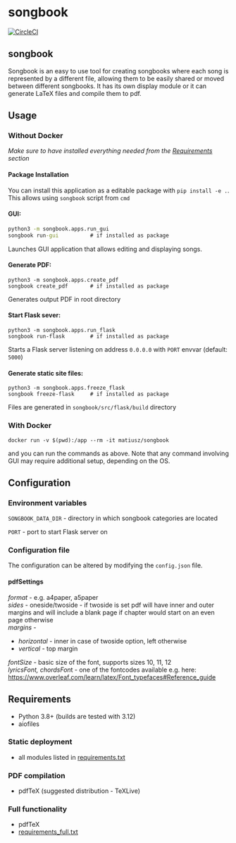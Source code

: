 # songbook

[![CircleCI](https://circleci.com/gh/matiusz/songbook/tree/hk-songbook.svg?style=svg)](https://circleci.com/gh/matiusz/songbook/tree/hk-songbook)

## songbook

Songbook is an easy to use tool for creating songbooks where each song is represented by a different file, allowing them to be easily shared or moved between different songbooks. It has its own display module or it can generate LaTeX files and compile them to pdf.

## Usage

### Without Docker
_Make sure to have installed everything needed from the [Requirements](#requirements) section_

#### Package Installation
You can install this application as a editable package with `pip install -e .`. This allows using `songbook` script from `cmd` 

#### GUI:
```cmd
python3 -m songbook.apps.run_gui
songbook run-gui          # if installed as package
```
Launches GUI application that allows editing and displaying songs.

#### Generate PDF:
```
python3 -m songbook.apps.create_pdf
songbook create_pdf       # if installed as package
```
Generates output PDF in root directory

#### Start Flask sever:
```
python3 -m songbook.apps.run_flask
songbook run-flask        # if installed as package
```
Starts a Flask server listening on address `0.0.0.0` with `PORT` envvar (default: `5000`)

#### Generate static site files:
```
python3 -m songbook.apps.freeze_flask
songbook freeze-flask     # if installed as package
```
Files are generated in `songbook/src/flask/build` directory

### With Docker
```
docker run -v $(pwd):/app --rm -it matiusz/songbook
```
and you can run the commands as above. Note that any command involving GUI may require additional setup, depending on the OS.

## Configuration

### Environment variables

`SONGBOOK_DATA_DIR` - directory in which songbook categories are located

`PORT` - port to start Flask server on


### Configuration file

The configuration can be altered by modifying the `config.json` file.

#### pdfSettings

*format* - e.g. a4paper, a5paper\
*sides* - oneside/twoside - if twoside is set pdf will have inner and outer margins and will include a blank page if chapter would start on an even page otherwise\
*margins* -
- *horizontal* - inner in case of twoside option, left otherwise
- *vertical* - top margin

*fontSize* - basic size of the font, supports sizes 10, 11, 12\
*lyricsFont, chordsFon*t - one of the fontcodes available e.g. here: https://www.overleaf.com/learn/latex/Font_typefaces#Reference_guide


## Requirements

- Python 3.8+ (builds are tested with 3.12)
- aiofiles

### Static deployment
- all modules listed in [requirements.txt](/requirements.txt)

### PDF compilation
- pdfTeX (suggested distribution - TeXLive)

### Full functionality
- pdfTeX
- [requirements_full.txt](/requirements_full.txt)
